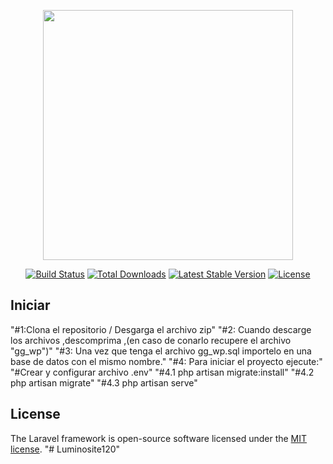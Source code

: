 <p align="center"><img src="https://res.cloudinary.com/dtfbvvkyp/image/upload/v1566331377/laravel-logolockup-cmyk-red.svg" width="400"></p>

<p align="center">
<a href="https://travis-ci.org/laravel/framework"><img src="https://travis-ci.org/laravel/framework.svg" alt="Build Status"></a>
<a href="https://packagist.org/packages/laravel/framework"><img src="https://poser.pugx.org/laravel/framework/d/total.svg" alt="Total Downloads"></a>
<a href="https://packagist.org/packages/laravel/framework"><img src="https://poser.pugx.org/laravel/framework/v/stable.svg" alt="Latest Stable Version"></a>
<a href="https://packagist.org/packages/laravel/framework"><img src="https://poser.pugx.org/laravel/framework/license.svg" alt="License"></a>
</p>

## Iniciar 
"#1:Clona el repositorio / Desgarga el archivo zip" 
"#2: Cuando descarge los archivos ,descomprima ,(en caso de conarlo recupere el archivo "gg_wp")" 
"#3: Una vez que tenga el archivo gg_wp.sql importelo en una base de datos con el mismo nombre." 
"#4: Para iniciar el proyecto ejecute:" 
"#Crear y configurar archivo .env" 
"#4.1 php artisan migrate:install" 
"#4.2 php artisan migrate" 
"#4.3 php artisan serve" 
## License

The Laravel framework is open-source software licensed under the [MIT license](https://opensource.org/licenses/MIT).
"# Luminosite120" 
